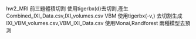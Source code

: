 hw2_MRI 前三題體積切割
使用tigerbx(d)去切割,產生Combined_IXI_Data.csv,IXI_volumes.csv
VBM 
使用tigerbx(-v,) 去切割生成 IXI_VBM_volumes.csv,VBM_IXI_Data.csv
使用Monai,Randforest 兩種模型去預測 
